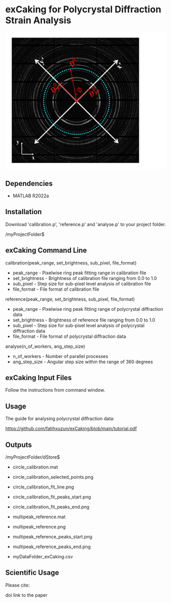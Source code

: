 # exCaking for Polycrystal Diffraction Strain Analysis
![logo](https://raw.githubusercontent.com/fatihxuzun/exCaking/main/exCaking_logo.png)

## Dependencies
* MATLAB R2022a

## Installation
Download 'calibration.p', 'reference.p' and 'analyse.p' to your project folder.

/myProjectFolder$

## exCaking Command Line
calibration(peak_range, set_brightness, sub_pixel, file_format)

* peak_range - Pixelwise ring peak fitting range in calibration file
* set_brightness - Brightness of calibration file ranging from 0.0 to 1.0
* sub_pixel - Step size for sub-pixel level analysis of calibration file
* file_format - File format of calibration file

reference(peak_range, set_brightness, sub_pixel, file_format)

* peak_range - Pixelwise ring peak fitting range of polycrystal diffraction data
* set_brightness - Brightness of reference file ranging from 0.0 to 1.0
* sub_pixel - Step size for sub-pixel level analysis of polycrystal diffraction data
* file_format - File format of polycrystal diffraction data

analyse(n_of_workers, ang_step_size)

* n_of_workers - Number of parallel processes
* ang_step_size - Angular step size within the range of 360 degrees

## exCaking Input Files
Follow the instructions from command window.

## Usage
The guide for analysing polycrystal diffraction data:

https://github.com/fatihxuzun/exCaking/blob/main/tutorial.pdf

## Outputs
/myProjectFolder/dStore$

* circle_calibration.mat
* circle_calibration_selected_points.png
* circle_calibration_fit_line.png
* circle_calibration_fit_peaks_start.png
* circle_calibration_fit_peaks_end.png
 
* multipeak_reference.mat
* multipeak_reference.png
* multipeak_reference_peaks_start.png
* multipeak_reference_peaks_end.png
 
* myDataFolder_exCaking.csv

## Scientific Usage
Please cite:

doi link to the paper
